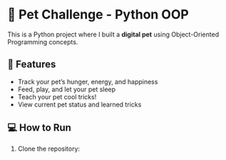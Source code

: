 # 🐶 Pet Challenge - Python OOP

This is a Python project where I built a **digital pet** using Object-Oriented Programming concepts.

## 🎯 Features

- Track your pet’s hunger, energy, and happiness
- Feed, play, and let your pet sleep
- Teach your pet cool tricks!
- View current pet status and learned tricks

## 💻 How to Run

1. Clone the repository:
